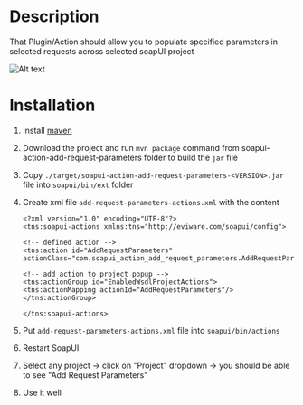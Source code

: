# Description
That Plugin/Action should allow you to populate specified parameters in selected requests across selected soapUI project

![Alt text](/src/main/resources/images/screenShot.png?raw=true "Add Request Parameters")

# Installation

1. Install [maven](https://maven.apache.org/install.html)
2. Download the project and run `mvn package` command from soapui-action-add-request-parameters folder to build the `jar` file
3. Copy `./target/soapui-action-add-request-parameters-<VERSION>.jar` file into `soapui/bin/ext` folder
4. Create xml file `add-request-parameters-actions.xml` with the content

    ```
    <?xml version="1.0" encoding="UTF-8"?>
    <tns:soapui-actions xmlns:tns="http://eviware.com/soapui/config">

    <!-- defined action -->
    <tns:action id="AddRequestParameters" actionClass="com.soapui_action_add_request_parameters.AddRequestParameters"/>

    <!-- add action to project popup -->
    <tns:actionGroup id="EnabledWsdlProjectActions">
    <tns:actionMapping actionId="AddRequestParameters"/>
    </tns:actionGroup>

    </tns:soapui-actions>

    ```

5. Put `add-request-parameters-actions.xml` file into `soapui/bin/actions`
6. Restart SoapUI
7. Select any project -> click on "Project" dropdown -> you should be able to see "Add Request Parameters"
8. Use it well
